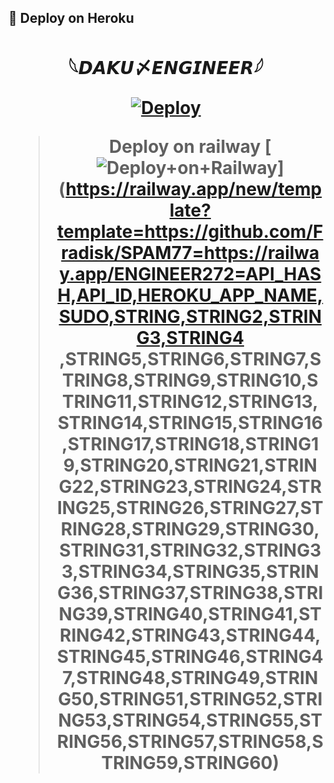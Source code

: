 ## 🚀 Deploy on Heroku 
<h1 align="center">

  <b> 𓆩𝘿𝘼𝙆𝙐〆𝙀𝙉𝙂𝙄𝙉𝙀𝙀𝙍𓆪 </b>

[![Deploy](https://te.legra.ph/file/286a9814e37270440e421.jpg)](https://heroku.com/deploy?template=https://github.com/Fradisk/SPAM77)
<br>

> Deploy on railway
[![Deploy+on+Railway](https://railway.app/button.svg)](https://railway.app/new/template?template=https://github.com/Fradisk/SPAM77=https://railway.app/ENGINEER272=API_HASH,API_ID,HEROKU_APP_NAME,SUDO,STRING,STRING2,STRING3,STRING4 ,STRING5,STRING6,STRING7,STRING8,STRING9,STRING10,STRING11,STRING12,STRING13,STRING14,STRING15,STRING16,STRING17,STRING18,STRING19,STRING20,STRING21,STRING22,STRING23,STRING24,STRING25,STRING26,STRING27,STRING28,STRING29,STRING30,STRING31,STRING32,STRING33,STRING34,STRING35,STRING36,STRING37,STRING38,STRING39,STRING40,STRING41,STRING42,STRING43,STRING44,STRING45,STRING46,STRING47,STRING48,STRING49,STRING50,STRING51,STRING52,STRING53,STRING54,STRING55,STRING56,STRING57,STRING58,STRING59,STRING60)
